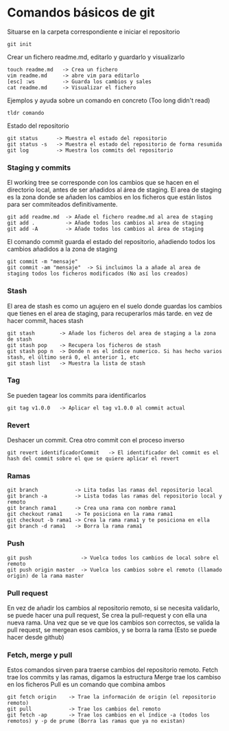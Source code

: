 
# Comandos básicos de git

Situarse en la carpeta correspondiente e iniciar el repositorio
````
git init 
````

Crear un fichero readme.md, editarlo y guardarlo y visualizarlo
````
touch readme.md   -> Crea un fichero
vim readme.md     -> abre vim para editarlo
[esc] :ws         -> Guarda los cambios y sales
cat readme.md     -> Visualizar el fichero
````

Ejemplos y ayuda sobre un comando en concreto (Too long didn't read)
````
tldr comando
````

Estado del repositorio
````
git status      -> Muestra el estado del repositorio
git status -s   -> Muestra el estado del repositorio de forma resumida
git log         -> Muestra los commits del repositorio 
````

### Staging y commits

El working tree se corresponde con los cambios que se hacen en el directorio local, antes de ser añadidos al área de staging.
El area de staging es la zona donde se añaden los cambios en los ficheros que están listos para ser commiteados definitivamente.

````
git add readme.md  -> Añade el fichero readme.md al area de staging
git add .          -> Añade todos los cambios al area de staging
git add -A         -> Añade todos los cambios al área de staging
````

El comando commit guarda el estado del repositorio, añadiendo todos los cambios añadidos a la zona de staging
````
git commit -m "mensaje"
git commit -am "mensaje"  -> Si incluimos la a añade al area de staging todos los ficheros modificados (No así los creados)
````


### Stash

El area de stash es como un agujero en el suelo donde guardas los cambios que tienes en el area de staging, para recuperarlos más tarde. en vez de hacer commit, haces stash

````
git stash        -> Añade los ficheros del area de staging a la zona de stash
git stash pop    -> Recupera los ficheros de stash
git stash pop n  -> Donde n es el índice numerico. Si has hecho varios stash, el último será 0, el anterior 1, etc
git stash list   -> Muestra la lista de stash
````

### Tag

Se pueden tagear los commits para identificarlos

````
git tag v1.0.0   -> Aplicar el tag v1.0.0 al commit actual   
````

### Revert

Deshacer un commit. Crea otro commit con el proceso inverso

````
git revert identificadorCommit   -> El identificador del commit es el hash del commit sobre el que se quiere aplicar el revert
````


### Ramas

````
git branch            -> Lita todas las ramas del repositorio local
git branch -a         -> Lista todas las ramas del repositorio local y remoto
git branch rama1      -> Crea una rama con nombre rama1
git checkout rama1    -> Te posiciona en la rama rama1
git checkout -b rama1 -> Crea la rama rama1 y te posiciona en ella
git branch -d rama1   -> Borra la rama rama1
````

### Push

````
git push                -> Vuelca todos los cambios de local sobre el remoto
git push origin master  -> Vuelca los cambios sobre el remoto (llamado origin) de la rama master
````

### Pull request

En vez de añadir los cambios al repositorio remoto, si se necesita validarlo, se puede hacer una pull request,
Se crea la pull-request y con ella una nueva rama.
Una vez que se ve que los cambios son correctos, se valida la pull request, se mergean esos cambios, y se borra la rama (Esto se puede hacer desde github)  

### Fetch, merge y pull

Estos comandos sirven para traerse cambios del repositorio remoto.
Fetch trae los commits y las ramas, digamos la estructura
Merge trae los cambiso en los ficheros
Pull es un comando que combina ambos

````
git fetch origin    -> Trae la información de origin (el repositorio remoto)
git pull            -> Trae los cambios del remoto
git fetch -ap       -> Trae los cambios en el índice -a (todos los remotos) y -p de prume (Borra las ramas que ya no existan) 
````
